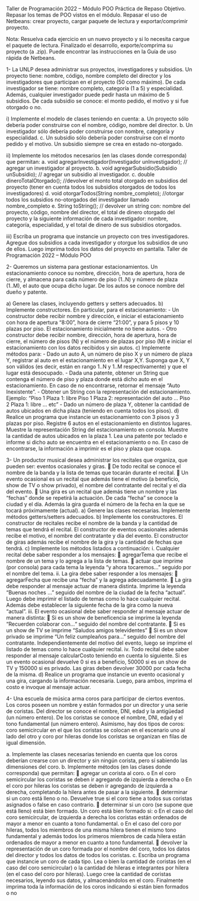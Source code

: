 

Taller de Programación 2022 – Módulo POO
Práctica de Repaso
Objetivo. Repasar los temas de POO vistos en el módulo. Repasar el uso de Netbeans:
crear proyecto, cargar paquete de lectura y exportar/comprimir proyecto.


Nota: Resuelva cada ejercicio en un nuevo proyecto y si lo necesita cargue el
paquete de lectura. Finalizado el desarrollo, exporte/comprima su proyecto
(a .zip). Puede encontrar las instrucciones en la Guía de uso rápida de Netbeans.



1- La UNLP desea administrar sus proyectos, investigadores y subsidios. Un proyecto
tiene: nombre, código, nombre completo del director y los investigadores que participan
en el proyecto (50 como máximo). De cada investigador se tiene: nombre completo,
categoría (1 a 5) y especialidad. Además, cualquier investigador puede pedir hasta un
máximo de 5 subsidios. De cada subsidio se conoce: el monto pedido, el motivo y si fue
otorgado o no.

i) Implemente el modelo de clases teniendo en cuenta:
a. Un proyecto sólo debería poder construirse con el nombre, código, nombre del
director.
b. Un investigador sólo debería poder construirse con nombre, categoría y
especialidad.
c. Un subsidio sólo debería poder construirse con el monto pedido y el motivo.
Un subsidio siempre se crea en estado no-otorgado.

ii) Implemente los métodos necesarios (en las clases donde corresponda) que permitan:
a. void agregarInvestigador(Investigador unInvestigador);
// agregar un investigador al proyecto.
b. void agregarSubsidio(Subsidio unSubsidio);
// agregar un subsidio al investigador.
c. double dineroTotalOtorgado();
//devolver el monto total otorgado en subsidios del proyecto (tener en cuenta
todos los subsidios otorgados de todos los investigadores)
d. void otorgarTodos(String nombre_completo);
//otorgar todos los subsidios no-otorgados del investigador llamado
nombre_completo
e. String toString();
// devolver un string con: nombre del proyecto, código, nombre del director, el
total de dinero otorgado del proyecto y la siguiente información de cada
investigador: nombre, categoría, especialidad, y el total de dinero de sus
subsidios otorgados.

iii) Escriba un programa que instancie un proyecto con tres investigadores. Agregue dos
subsidios a cada investigador y otorgue los subsidios de uno de ellos. Luego imprima
todos los datos del proyecto en pantalla.
Taller de Programación 2022 – Módulo POO


2- Queremos un sistema para gestionar estacionamientos. Un estacionamiento conoce su
nombre, dirección, hora de apertura, hora de cierre, y almacena para cada número de piso
(1..N) y número de plaza (1..M), el auto que ocupa dicho lugar. De los autos se conoce
nombre del dueño y patente.

a) Genere las clases, incluyendo getters y setters adecuados.
b) Implemente constructores. En particular, para el estacionamiento:
    - Un constructor debe recibir nombre y dirección, e iniciar el estacionamiento
        con hora de apertura “8:00”, hora de cierre “21:00”, y para 5 pisos y 10 plazas
        por piso. El estacionamiento inicialmente no tiene autos.
    - Otro constructor debe recibir nombre, dirección, hora de apertura, hora de
        cierre, el número de pisos (N) y el número de plazas por piso (M) e iniciar el
        estacionamiento con los datos recibidos y sin autos.
c) Implemente métodos para:
    - Dado un auto A, un número de piso X y un número de plaza Y, registrar al auto
        en el estacionamiento en el lugar X,Y. Suponga que X, Y son válidos (es decir,
        están en rango 1..N y 1..M respectivamente) y que el lugar está desocupado.
    - Dada una patente, obtener un String que contenga el número de piso y plaza
        donde está dicho auto en el estacionamiento. En caso de no encontrarse,
        retornar el mensaje “Auto Inexistente”.
    - Obtener un String con la representación del estacionamiento. Ejemplo: “Piso 1
        Plaza 1: libre Piso 1 Plaza 2: representación del auto ...
        Piso 2 Plaza 1: libre ... etc”
    - Dado un número de plaza Y, obtener la cantidad de autos ubicados en dicha
    plaza (teniendo en cuenta todos los pisos).
d) Realice un programa que instancie un estacionamiento con 3 pisos y 3 plazas por piso.
Registre 6 autos en el estacionamiento en distintos lugares.
    Muestre la representación String del estacionamiento en consola.
    Muestre la cantidad de autos ubicados en la plaza 1.
    Lea una patente por teclado e informe si dicho auto se encuentra en el
    estacionamiento o no. En caso de encontrarse, la información a imprimir es el piso y
    plaza que ocupa.


3- Un productor musical desea administrar los recitales que organiza, que pueden ser:
eventos ocasionales y giras.
     De todo recital se conoce el nombre de la banda y la lista de temas que tocarán durante
        el recital.
     Un evento ocasional es un recital que además tiene el motivo (a beneficio, show de TV
        o show privado), el nombre del contratante del recital y el día del evento.
     Una gira es un recital que además tiene un nombre y las “fechas” donde se repetirá la
        actuación. De cada “fecha” se conoce la ciudad y el día. Además la gira guarda el
        número de la fecha en la que se tocará próximamente (actual).
a) Genere las clases necesarias. Implemente métodos getters/setters adecuados.
b) Implemente los constructores. El constructor de recitales recibe el nombre de la banda
y la cantidad de temas que tendrá el recital. El constructor de eventos ocasionales además
recibe el motivo, el nombre del contratante y día del evento. El constructor de giras
además recibe el nombre de la gira y la cantidad de fechas que tendrá.
c) Implemente los métodos listados a continuación:
    i. Cualquier recital debe saber responder a los mensajes:
         agregarTema que recibe el nombre de un tema y lo agrega a la lista de temas.
         actuar que imprime (por consola) para cada tema la leyenda “y ahora
            tocaremos...” seguido por el nombre del tema.
    ii. La gira debe saber responder a los mensajes:
         agregarFecha que recibe una “fecha” y la agrega adecuadamente.
         La gira debe responder al mensaje actuar de manera distinta. Imprime la leyenda
            “Buenas noches ...” seguido del nombre de la ciudad de la fecha “actual”. Luego
            debe imprimir el listado de temas como lo hace cualquier recital. Además debe
            establecer la siguiente fecha de la gira como la nueva “actual”.
            iii. El evento ocasional debe saber responder al mensaje actuar de manera distinta:
         Si es un show de beneficencia se imprime la leyenda “Recuerden colaborar con...“
            seguido del nombre del contratante.
         Si es un show de TV se imprime “Saludos amigos televidentes”
         Si es un show privado se imprime “Un feliz cumpleaños para...” seguido del
    nombre del contratante.
    Independientemente del motivo del evento, luego se imprime el listado de temas como
    lo hace cualquier recital.
    iv. Todo recital debe saber responder al mensaje calcularCosto teniendo en cuenta lo
    siguiente. Si es un evento ocasional devuelve 0 si es a beneficio, 50000 si es un show de TV
    y 150000 si es privado. Las giras deben devolver 30000 por cada fecha de la misma.
d) Realice un programa que instancie un evento ocasional y una gira, cargando la
información necesaria. Luego, para ambos, imprima el costo e invoque al mensaje actuar.


4- Una escuela de música arma coros para participar de ciertos eventos. Los coros poseen
un nombre y están formados por un director y una serie de coristas. Del director se
conoce el nombre, DNI, edad y la antigüedad (un número entero). De los coristas se conoce
el nombre, DNI, edad y el tono fundamental (un número entero). Asimismo, hay dos tipos
de coros: coro semicircular en el que los coristas se colocan en el escenario uno al lado
del otro y coro por hileras donde los coristas se organizan en filas de igual dimensión.

a. Implemente las clases necesarias teniendo en cuenta que los coros deberían crearse
con un director y sin ningún corista, pero sí sabiendo las dimensiones del coro.
b. Implemente métodos (en las clases donde corresponda) que permitan:
     agregar un corista al coro.
    o En el coro semicircular los coristas se deben ir agregando de izquierda
        a derecha
    o En el coro por hileras los coristas se deben ir agregando de izquierda a
        derecha, completando la hilera antes de pasar a la siguiente.
     determinar si un coro está lleno o no. Devuelve true si el coro tiene a todos sus
        coristas asignados o false en caso contrario.
     determinar si un coro (se supone que está lleno) está bien formado. Un coro
        está bien formado si:
    o En el caso del coro semicircular, de izquierda a derecha los coristas
        están ordenados de mayor a menor en cuanto a tono fundamental.
    o En el caso del coro por hileras, todos los miembros de una misma hilera
        tienen el mismo tono fundamental y además todos los primeros
        miembros de cada hilera están ordenados de mayor a menor en cuanto
        a tono fundamental.
     devolver la representación de un coro formada por el nombre del coro, todos
        los datos del director y todos los datos de todos los coristas.
c. Escriba un programa que instancie un coro de cada tipo. Lea o bien la cantidad de
coristas (en el caso del coro semicircular) o la cantidad de hileras e integrantes por
hilera (en el caso del coro por hileras). Luego cree la cantidad de coristas necesarios,
leyendo sus datos, y almacenándolos en el coro. Finalmente imprima toda la
información de los coros indicando si están bien formados o no